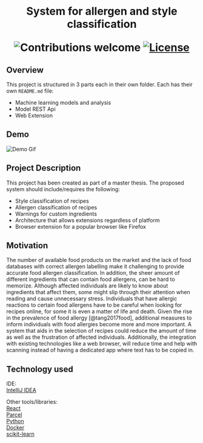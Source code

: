 
<h1 align="center">
  <!--<a name="logo" href=""><img src="" alt="Logo" width="200"></a>-->
  <br>
  System for allergen and style classification

  ![Contributions welcome](https://img.shields.io/badge/contributions-welcome-green.svg)
  [![License](https://img.shields.io/badge/license-MIT-blue.svg)](https://opensource.org/licenses/MIT)
</h1>

## Overview

This project is structured in 3 parts each in their own folder. Each has their own `README.md` file:

- Machine learning models and analysis
- Model REST Api
- Web Extension

## Demo

![Demo Gif](./images/demo.gif)

## Project Description

This project has been created as part of a master thesis. The proposed system should include/requires the following:

- Style classification of recipes
- Allergen classification of recipes
- Warnings for custom ingredients
- Architecture that allows extensions regardless of platform
- Browser extension for a popular browser like Firefox

## Motivation

The number of available food products on the market and the lack of food databases with correct allergen labelling make it challenging to provide accurate food allergen classification.
In addition, the sheer amount of different ingredients that can contain food allergens, can be hard to memorize. Although affected individuals are likely to know about ingredients that affect them, some might slip through their attention when reading and cause unnecessary stress.
Individuals that have allergic reactions to certain food allergens have to be careful when looking for recipes online, for some it is even a matter of life and death.
Given the rise in the prevalence of food allergy [@tang2017food], additional measures to inform individuals with food allergies become more and more important. A system that aids in the selection of recipes could reduce the amount of time as well as the frustration of affected individuals. Additionally, the integration with existing technologies like a web browser, will reduce time and help with scanning instead of having a dedicated app where text has to be copied in.

## Technology used

IDE:  
[IntelliJ IDEA](https://www.jetbrains.com/idea/)  

Other tools/libraries:  
[React](https://reactjs.org/)  
[Parcel](https://parceljs.org/)  
[Python](https://www.python.org/)  
[Docker](https://www.docker.com/)  
[scikit-learn](https://scikit-learn.org/)
